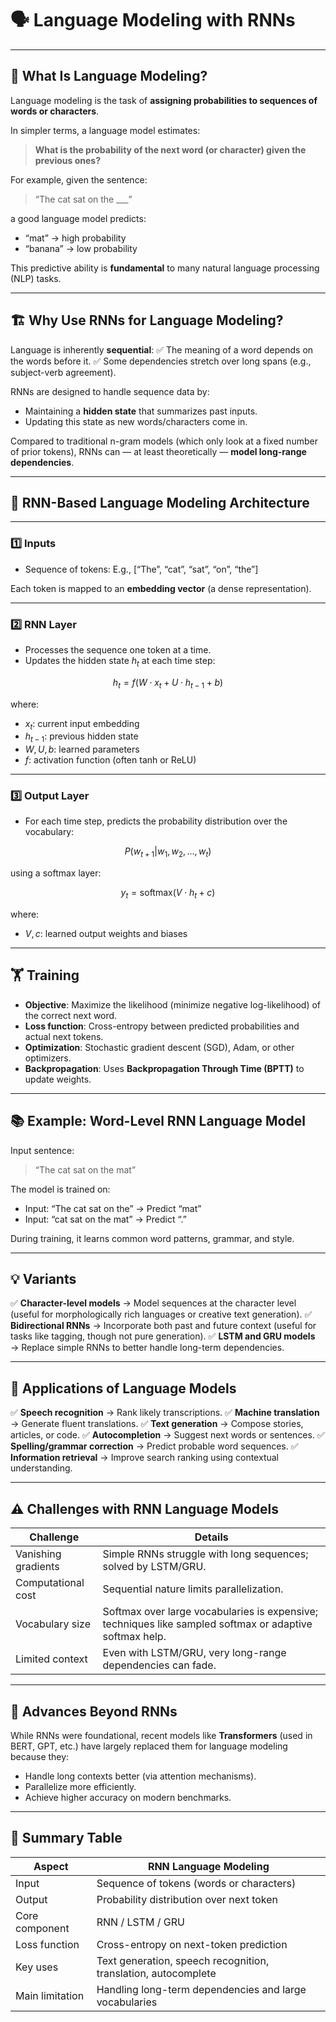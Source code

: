 # 🗣 **Language Modeling with RNNs**

---

## 🌟 **What Is Language Modeling?**

Language modeling is the task of **assigning probabilities to sequences of words or characters**.

In simpler terms, a language model estimates:

> **What is the probability of the next word (or character) given the previous ones?**

For example, given the sentence:

> “The cat sat on the \_\_\_”

a good language model predicts:

* “mat” → high probability
* “banana” → low probability

This predictive ability is **fundamental** to many natural language processing (NLP) tasks.

---

## 🏗 **Why Use RNNs for Language Modeling?**

Language is inherently **sequential**:
✅ The meaning of a word depends on the words before it.
✅ Some dependencies stretch over long spans (e.g., subject-verb agreement).

RNNs are designed to handle sequence data by:

* Maintaining a **hidden state** that summarizes past inputs.
* Updating this state as new words/characters come in.

Compared to traditional n-gram models (which only look at a fixed number of prior tokens), RNNs can — at least theoretically — **model long-range dependencies**.

---

## 🔧 **RNN-Based Language Modeling Architecture**

---

### **1️⃣ Inputs**

* Sequence of tokens:
  E.g., \[“The”, “cat”, “sat”, “on”, “the”]

Each token is mapped to an **embedding vector** (a dense representation).

---

### **2️⃣ RNN Layer**

* Processes the sequence one token at a time.
* Updates the hidden state $h_t$ at each time step:

$$
h_t = f(W \cdot x_t + U \cdot h_{t-1} + b)
$$

where:

* $x_t$: current input embedding
* $h_{t-1}$: previous hidden state
* $W, U, b$: learned parameters
* $f$: activation function (often tanh or ReLU)

---

### **3️⃣ Output Layer**

* For each time step, predicts the probability distribution over the vocabulary:

$$
P(w_{t+1} | w_1, w_2, ..., w_t)
$$

using a softmax layer:

$$
y_t = \text{softmax}(V \cdot h_t + c)
$$

where:

* $V, c$: learned output weights and biases

---

## 🏋️ **Training**

* **Objective**: Maximize the likelihood (minimize negative log-likelihood) of the correct next word.
* **Loss function**: Cross-entropy between predicted probabilities and actual next tokens.
* **Optimization**: Stochastic gradient descent (SGD), Adam, or other optimizers.
* **Backpropagation**: Uses **Backpropagation Through Time (BPTT)** to update weights.

---

## 📚 **Example: Word-Level RNN Language Model**

Input sentence:

> “The cat sat on the mat”

The model is trained on:

* Input: “The cat sat on the” → Predict “mat”
* Input: “cat sat on the mat” → Predict “.”

During training, it learns common word patterns, grammar, and style.

---

## 💡 **Variants**

✅ **Character-level models** → Model sequences at the character level (useful for morphologically rich languages or creative text generation).
✅ **Bidirectional RNNs** → Incorporate both past and future context (useful for tasks like tagging, though not pure generation).
✅ **LSTM and GRU models** → Replace simple RNNs to better handle long-term dependencies.

---

## 🚀 **Applications of Language Models**

✅ **Speech recognition** → Rank likely transcriptions.
✅ **Machine translation** → Generate fluent translations.
✅ **Text generation** → Compose stories, articles, or code.
✅ **Autocompletion** → Suggest next words or sentences.
✅ **Spelling/grammar correction** → Predict probable word sequences.
✅ **Information retrieval** → Improve search ranking using contextual understanding.

---


## ⚠️ **Challenges with RNN Language Models**

| Challenge           | Details                                                                                                 |
| ------------------- | ------------------------------------------------------------------------------------------------------- |
| Vanishing gradients | Simple RNNs struggle with long sequences; solved by LSTM/GRU.                                           |
| Computational cost  | Sequential nature limits parallelization.                                                               |
| Vocabulary size     | Softmax over large vocabularies is expensive; techniques like sampled softmax or adaptive softmax help. |
| Limited context     | Even with LSTM/GRU, very long-range dependencies can fade.                                              |

---

## 🌟 **Advances Beyond RNNs**

While RNNs were foundational, recent models like **Transformers** (used in BERT, GPT, etc.) have largely replaced them for language modeling because they:

* Handle long contexts better (via attention mechanisms).
* Parallelize more efficiently.
* Achieve higher accuracy on modern benchmarks.

---

## 🔗 **Summary Table**

| Aspect          | RNN Language Modeling                                          |
| --------------- | -------------------------------------------------------------- |
| Input           | Sequence of tokens (words or characters)                       |
| Output          | Probability distribution over next token                       |
| Core component  | RNN / LSTM / GRU                                               |
| Loss function   | Cross-entropy on next-token prediction                         |
| Key uses        | Text generation, speech recognition, translation, autocomplete |
| Main limitation | Handling long-term dependencies and large vocabularies         |
